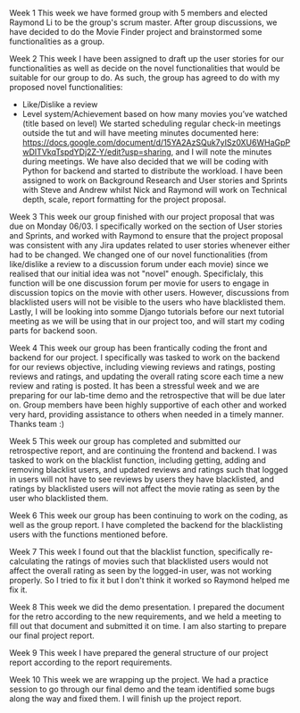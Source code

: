 Week 1
This week we have formed group with 5 members and elected Raymond Li to be the group's scrum master. After group discussions, we have decided to do the Movie Finder project and brainstormed some functionalities as a group.

Week 2
This week I have been assigned to draft up the user stories for our functionalities as well as decide on the novel functionalities that would be suitable for our group to do. As such, the group has agreed to do with my proposed novel functionalities:
- Like/Dislike a review
- Level system/Achievement based on how many movies you’ve watched (title based on level) 
We started scheduling regular check-in meetings outside the tut and will have meeting minutes documented here: https://docs.google.com/document/d/15YA2AzSQuk7yISz0XU6WHaGpPwDITVkqTspdYDj2Z-Y/edit?usp=sharing, and I will note the minutes during meetings. 
We have also decided that we will be coding with Python for backend and started to distribute the workload. I have been assigned to work on Background Research and User stories and Sprints with Steve and Andrew whilst Nick and Raymond will work on Technical depth, scale, report formatting for the project proposal.

Week 3
This week our group finished with our project proposal that was due on Monday 06/03. I specifically worked on the section of User stories and Sprints, and worked with Raymond to ensure that the project proposal was consistent with any Jira updates related to user stories whenever either had to be changed. We changed one of our novel functionalities (from like/dislike a review to a discussion forum under each movie) since we realised that our initial idea was not "novel" enough. Specificlaly, this function will be one discussion forum per movie for users to engage in discussion topics on the movie with other users. However, discussions from blacklisted users will not be visible to the users who have blacklisted them. Lastly, I will be looking into somme Django tutorials before our next tutorial meeting as we will be using that in our project too, and will start my coding parts for backend soon.

Week 4
This week our group has been frantically coding the front and backend for our project. I specifically was tasked to work on the backend for our reviews objective, including viewing reviews and ratings, posting reviews and ratings, and updating the overall rating score each time a new review and rating is posted. It has been a stressful week and we are preparing for our lab-time demo and the retrospective that will be due later on. Group members have been highly supportive of each other and worked very hard, providing assistance to others when needed in a timely manner. Thanks team :)

Week 5
This week our group has completed and submitted our retrospective report, and are continuing the frontend and backend. I was tasked to work on the blacklist function, including getting, adding and removing blacklist users, and updated reviews and ratings such that logged in users will not have to see reviews by users they have blacklisted, and ratings by blacklisted users will not affect the movie rating as seen by the user who blacklisted them.

Week 6
This week our group has been continuing to work on the coding, as well as the group report. I have completed the backend for the blacklisting users with the functions mentioned before.

Week 7
This week I found out that the blacklist function, specifically re-calculating the ratings of movies such that blacklisted users would not affect the overall rating as seen by the logged-in user, was not working properly. So I tried to fix it but I don't think it worked so Raymond helped me fix it. 

Week 8
This week we did the demo presentation. I prepared the document for the retro according to the new requirements, and we held a meeting to fill out that document and submitted it on time. I am also starting to prepare our final project report.

Week 9
This week I have prepared the general structure of our project report according to the report requirements.


Week 10
This week we are wrapping up the project. We had a practice session to go through our final demo and the team identified some bugs along the way and fixed them. I will finish up the project report.